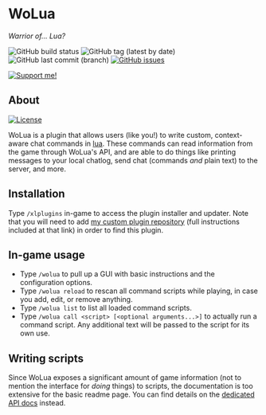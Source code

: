 # WoLua
_Warrior of... Lua?_

![GitHub build status](https://img.shields.io/github/actions/workflow/status/VariableVixen/WoLua/build.yml?logo=github)
![GitHub tag (latest by date)](https://img.shields.io/github/v/tag/VariableVixen/WoLua?label=version&color=informational)
![GitHub last commit (branch)](https://img.shields.io/github/last-commit/VariableVixen/WoLua/master?label=updated)
[![GitHub issues](https://img.shields.io/github/issues-raw/VariableVixen/WoLua?label=known%20issues)](https://github.com/VariableVixen/WoLua/issues?q=is%3Aissue+is%3Aopen+sort%3Aupdated-desc)

[![Support me!](https://ko-fi.com/img/githubbutton_sm.svg)](https://ko-fi.com/V7V7IK9UU)

## About
[![License](https://img.shields.io/github/license/VariableVixen/WoLua?logo=github&color=informational&cacheSeconds=86400)](https://github.com/VariableVixen/WoLua/blob/master/LICENSE)

WoLua is a plugin that allows users (like you!) to write custom, context-aware chat commands in [lua](https://www.lua.org/). These commands can read information from the game through WoLua's API, and are able to do things like printing messages to your local chatlog, send chat (commands _and_ plain text) to the server, and more.

## Installation
Type `/xlplugins` in-game to access the plugin installer and updater. Note that you will need to add [my custom plugin repository](https://github.com/VariableVixen/MyDalamudPlugins) (full instructions included at that link) in order to find this plugin.

## In-game usage
- Type `/wolua` to pull up a GUI with basic instructions and the configuration options.
- Type `/wolua reload` to rescan all command scripts while playing, in case you add, edit, or remove anything.
- Type `/wolua list` to list all loaded command scripts.
- Type `/wolua call <script> [<optional arguments...>]` to actually run a command script. Any additional text will be passed to the script for its own use.

## Writing scripts
Since WoLua exposes a significant amount of game information (not to mention the interface for _doing_ things) to scripts, the documentation is too extensive for the basic readme page. You can find details on the [dedicated API docs](https://github.com/VariableVixen/WoLua/tree/master/docs) instead.
